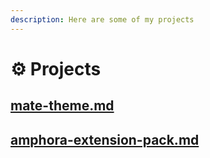 ```yaml
---
description: Here are some of my projects
---
```


# ⚙ Projects

## [mate-theme.md](mate-theme.md "mention")

## [amphora-extension-pack.md](amphora-extension-pack.md "mention")
